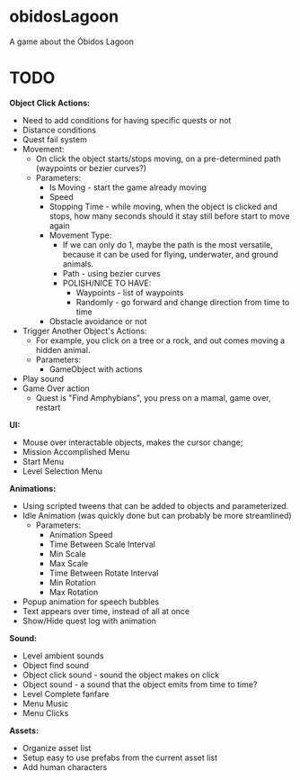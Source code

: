 # obidosLagoon
A game about the Óbidos Lagoon

# TODO
    
**Object Click Actions:**
- Need to add conditions for having specific quests or not
- Distance conditions
- Quest fail system
- Movement:
    - On click the object starts/stops moving, on a pre-determined path (waypoints or bezier curves?)
    - Parameters:
        - Is Moving - start the game already moving
        - Speed
        - Stopping Time - while moving, when the object is clicked and stops, how many seconds should it stay still before start to move again
        - Movement Type:
            - If we can only do 1, maybe the path is the most versatile, because it can be used for flying, underwater, and ground animals.
            - Path - using bezier curves
            - POLISH/NICE TO HAVE:
                - Waypoints - list of waypoints
                - Randomly - go forward and change direction from time to time
        - Obstacle avoidance or not
- Trigger Another Object's Actions:
    - For example, you click on a tree or a rock, and out comes moving a hidden animal.
    - Parameters:
        - GameObject with actions
- Play sound
- Game Over action
  - Quest is "Find Amphybians", you press on a mamal, game over, restart
         
**UI:**
- Mouse over interactable objects, makes the cursor change;
- Mission Accomplished Menu 
- Start Menu
- Level Selection Menu

**Animations:**
- Using scripted tweens that can be added to objects and parameterized.
- Idle Animation (was quickly done but can probably be more streamlined)
    - Parameters:
        - Animation Speed
        - Time Between Scale Interval
        - Min Scale
        - Max Scale
        - Time Between Rotate Interval
        - Min Rotation
        - Max Rotation
- Popup animation for speech bubbles
- Text appears over time, instead of all at once
- Show/Hide quest log with animation

**Sound:**
- Level ambient sounds
- Object find sound
- Object click sound - sound the object makes on click
- Object sound - a sound that the object emits from time to time?
- Level Complete fanfare
- Menu Music
- Menu Clicks

**Assets:**
- Organize asset list
- Setup easy to use prefabs from the current asset list
- Add human characters
